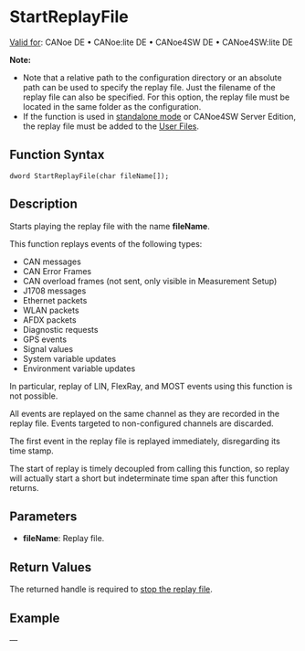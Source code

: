 # StartReplayFile

[Valid for](../../../Shared/FeatureAvailability.md): CANoe DE • CANoe:lite DE • CANoe4SW DE • CANoe4SW:lite DE

**Note:**

- Note that a relative path to the configuration directory or an absolute path can be used to specify the replay file. Just the filename of the replay file can also be specified. For this option, the replay file must be located in the same folder as the configuration.
- If the function is used in [standalone mode](../../../CANoeCANalyzer/RTSetup/StandaloneMode/StandaloneModeConcept.md) or CANoe4SW Server Edition, the replay file must be added to the [User Files](../../../CANoeCANalyzer/Ribbon/File/Options/Extensions/ExtensionsUserFiles.md).

## Function Syntax

```
dword StartReplayFile(char fileName[]);
```

## Description

Starts playing the replay file with the name **fileName**.

This function replays events of the following types:

- CAN messages
- CAN Error Frames
- CAN overload frames (not sent, only visible in Measurement Setup)
- J1708 messages
- Ethernet packets
- WLAN packets
- AFDX packets
- Diagnostic requests
- GPS events
- Signal values
- System variable updates
- Environment variable updates

In particular, replay of LIN, FlexRay, and MOST events using this function is not possible.

All events are replayed on the same channel as they are recorded in the replay file. Events targeted to non-configured channels are discarded.

The first event in the replay file is replayed immediately, disregarding its time stamp.

The start of replay is timely decoupled from calling this function, so replay will actually start a short but indeterminate time span after this function returns.

## Parameters

- **fileName**: Replay file.

## Return Values

The returned handle is required to [stop the replay file](CAPLfunctionStopReplayFile.md).

## Example

—
